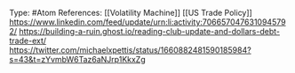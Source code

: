 Type: #Atom 
References: [[Volatility Machine]] [[US Trade Policy]]
https://www.linkedin.com/feed/update/urn:li:activity:7066570476310945792/
https://building-a-ruin.ghost.io/reading-club-update-and-dollars-debt-trade-ext/
https://twitter.com/michaelxpettis/status/1660882481590185984?s=43&t=zYvmbW6Taz6aNJrp1KkxZg


